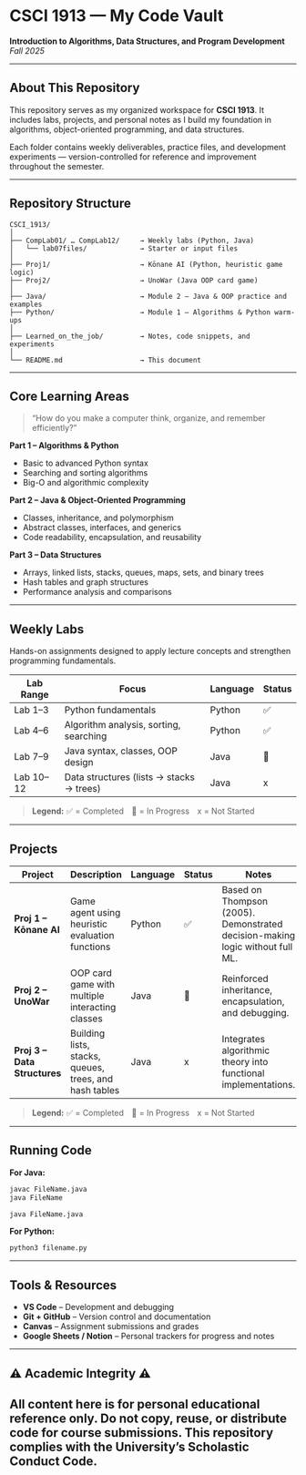 # CSCI 1913 — My Code Vault

**Introduction to Algorithms, Data Structures, and Program Development**
*Fall 2025*

---
## About This Repository

This repository serves as my organized workspace for **CSCI 1913**.
It includes labs, projects, and personal notes as I build my foundation in algorithms, object-oriented programming, and data structures.

Each folder contains weekly deliverables, practice files, and development experiments — version-controlled for reference and improvement throughout the semester.

---
## Repository Structure

```
CSCI_1913/
│
├── CompLab01/ … CompLab12/     → Weekly labs (Python, Java)
│   └── lab07files/             → Starter or input files
│
├── Proj1/                      → Kōnane AI (Python, heuristic game logic)
├── Proj2/                      → UnoWar (Java OOP card game)
│
├── Java/                       → Module 2 – Java & OOP practice and examples
├── Python/                     → Module 1 – Algorithms & Python warm-ups
│
├── Learned_on_the_job/         → Notes, code snippets, and experiments
│
└── README.md                   → This document
```

---
## Core Learning Areas

> “How do you make a computer think, organize, and remember efficiently?”

**Part 1 – Algorithms & Python**
* Basic to advanced Python syntax
* Searching and sorting algorithms
* Big-O and algorithmic complexity

**Part 2 – Java & Object-Oriented Programming**
* Classes, inheritance, and polymorphism
* Abstract classes, interfaces, and generics
* Code readability, encapsulation, and reusability

**Part 3 – Data Structures**
* Arrays, linked lists, stacks, queues, maps, sets, and binary trees
* Hash tables and graph structures
* Performance analysis and comparisons

---
## Weekly Labs

Hands-on assignments designed to apply lecture concepts and strengthen programming fundamentals.

| **Lab Range** | **Focus**                                | **Language** | **Status** |
| ------------- | ---------------------------------------- | ------------ | ---------- |
| Lab 1–3       | Python fundamentals                      | Python       | ✅         |
| Lab 4–6       | Algorithm analysis, sorting, searching   | Python       | ✅         |
| Lab 7–9       | Java syntax, classes, OOP design         | Java         | 🔧         |
| Lab 10–12     | Data structures (lists → stacks → trees) | Java         | x          |

> **Legend:** ✅ = Completed 🔧 = In Progress x = Not Started

---
## Projects

| **Project**                  | **Description**                                        | **Language** | **Status** | **Notes**                                                                     |
| ---------------------------- | ------------------------------------------------------ | ------------ | ---------- | ----------------------------------------------------------------------------- |
| **Proj 1 – Kōnane AI**       | Game agent using heuristic evaluation functions        | Python       | ✅         | Based on Thompson (2005). Demonstrated decision-making logic without full ML. |
| **Proj 2 – UnoWar**          | OOP card game with multiple interacting classes        | Java         | 🔧         | Reinforced inheritance, encapsulation, and debugging.                         |
| **Proj 3 – Data Structures** | Building lists, stacks, queues, trees, and hash tables | Java         | x          | Integrates algorithmic theory into functional implementations.                |

> **Legend:** ✅ = Completed 🔧 = In Progress x = Not Started

---
## Running Code

**For Java:**

```bash
javac FileName.java
java FileName
```
```bash
java FileName.java
```

**For Python:**

```bash
python3 filename.py
```

---
## Tools & Resources

* **VS Code** – Development and debugging
* **Git + GitHub** – Version control and documentation
* **Canvas** – Assignment submissions and grades
* **Google Sheets / Notion** – Personal trackers for progress and notes

---
## ⚠️ Academic Integrity ⚠️

All content here is for **personal educational reference only**.
Do **not** copy, reuse, or distribute code for course submissions.
This repository complies with the **University’s Scholastic Conduct Code**.
---
